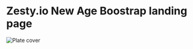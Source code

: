# Zesty.io New Age Boostrap landing page
![Plate cover](https://github.com/ardeay/plate-new-age-boostrap-3-6/blob/master/cover.png?raw=true)
